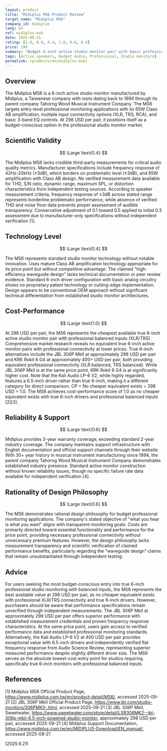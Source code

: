 ```yaml
---
layout: product
title: "Midiplus MS6 Product Review"
target_name: "Midiplus MS6"
company_id: midiplus
lang: en
ref: midiplus-ms6
date: 2025-09-21
rating: [3.0, 0.4, 0.4, 1.0, 0.6, 0.6]
price: 298
summary: "Budget 6-inch active studio monitor pair with basic professional connectivity at competitive price point, though lacking verified performance measurements."
tags: [Active speakers, Budget Audio, Professional, Studio monitors]
permalink: /products/en/midiplus-ms6/
---
```

## Overview

The Midiplus MS6 is a 6-inch active studio monitor manufactured by Midiplus, a Taiwanese company with roots dating back to 1994 through its parent company Tahorng Wood Musical Instrument Company. The MS6 targets entry-level professional monitoring applications with its 65W Class AB amplification, multiple input connectivity options (XLR, TRS, RCA), and basic 3-band EQ controls. At 298 USD per pair, it positions itself as a budget-conscious option in the professional studio monitor market.

## Scientific Validity

$$ \Large \text{0.4} $$

The Midiplus MS6 lacks credible third-party measurements for critical audio quality metrics. Manufacturer specifications include frequency response of 42Hz-20kHz (±3dB), which borders on problematic level (±3dB), and 65W amplification with Class AB design. No verified measurement data available for THD, S/N ratio, dynamic range, maximum SPL, or distortion characteristics from independent testing sources. According to speaker measurement criteria, frequency response of ±3dB across stated range represents borderline problematic performance, while absence of verified THD and noise floor data prevents proper assessment of audible transparency. Conservative adjustment of 0.1 toward 0.5 applied to initial 0.3 assessment due to manufacturer-only specifications without independent verification [1].

## Technology Level

$$ \Large \text{0.4} $$

The MS6 represents standard studio monitor technology without notable innovation. Uses mature Class AB amplification technology appropriate for its price point but without competitive advantage. The claimed "high-efficiency waveguide design" lacks technical documentation or peer review evidence. Standard 6-inch driver configuration with basic analog circuitry shows no proprietary patent technology or cutting-edge implementation. Design appears to be conventional OEM approach without significant technical differentiation from established studio monitor architectures.

## Cost-Performance

$$ \Large \text{1.0} $$

At 298 USD per pair, the MS6 represents the cheapest available true 6-inch active studio monitor pair with professional balanced inputs (XLR/TRS). Comprehensive market research reveals no equivalent true 6-inch active monitor pairs with professional connectivity at lower prices. True 6-inch alternatives include the JBL 306P MkII at approximately 298 USD per pair and KRK Rokit 6 G4 at approximately 400+ USD per pair, both providing equivalent professional connectivity (XLR balanced, TRS balanced). While JBL 306P MkII is at the same price point, KRK Rokit 6 G4 is at significantly higher cost. Note that the Kali Audio LP-6 V2, while highly regarded, features a 6.5-inch driver rather than true 6-inch, making it a different category for direct comparison. CP = No cheaper equivalent exists ÷ 298 USD = 1.0. The MS6 achieves cost-performance score of 1.0 as no cheaper equivalent exists with true 6-inch drivers and professional balanced inputs [2][3].

## Reliability & Support

$$ \Large \text{0.6} $$

Midiplus provides 3-year warranty coverage, exceeding standard 2-year industry coverage. The company maintains support infrastructure with English documentation and official support channels through their website. With 30+ year history in musical instrument manufacturing since 1994, the parent company Tahorng Wood Musical Instrument Company demonstrates established industry presence. Standard active monitor construction without known reliability issues, though no specific failure rate data available for independent verification [4].

## Rationality of Design Philosophy

$$ \Large \text{0.6} $$

The MS6 demonstrates rational design philosophy for budget professional monitoring applications. The company's stated objective of "what you hear is what you want" aligns with transparent monitoring goals. Costs are primarily directed toward essential functionality and performance for the price point, providing necessary professional connectivity without unnecessary premium features. However, the design philosophy lacks measurement transparency and scientific verification of claimed performance benefits, particularly regarding the "waveguide design" claims that remain unsubstantiated through independent testing.

## Advice

For users seeking the most budget-conscious entry into true 6-inch professional studio monitoring with balanced inputs, the MS6 represents the best available value at 298 USD per pair, as no cheaper equivalent exists with professional XLR/TRS connectivity and true 6-inch drivers. However, purchasers should be aware that performance specifications remain unverified through independent measurements. The JBL 306P MkII at approximately 298 USD per pair offers superior performance with established measurement credentials and proven frequency response characteristics. At the same price point, users gain access to verified performance data and established professional monitoring standards. Alternatively, the Kali Audio LP-6 V2 at 400 USD per pair provides exceptional value with 6.5-inch drivers and independently verified flat frequency response from Audio Science Review, representing superior measured performance despite slightly different driver size. The MS6 serves as the absolute lowest-cost entry point for studios requiring specifically true 6-inch monitors with professional balanced inputs.

## References

[1] Midiplus MS6 Official Product Page, https://www.midiplus.com.tw/en/product-detail/MS6/, accessed 2025-09-21
[2] JBL 306P MkII Official Product Page, https://www.jbl.com/studio-monitors/306PMKII-.html, accessed 2025-09-21
[3] JBL 306P MkII, Sweetwater, https://www.sweetwater.com/store/detail/LSR306MK2--jbl-306p-mkii-6.5-inch-powered-studio-monitor, approximately 298 USD per pair, accessed 2025-09-21
[4] Midiplus Support Documentation, https://www.midiplus.com.tw/en/MIDIPLUS-Download/EN_manual/, accessed 2025-09-21

(2025.9.21)